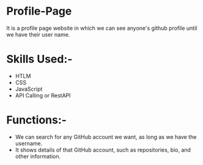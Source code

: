 # Profile-Page
It is a profile page website in which we can see anyone's github profile until we have their user name. <br>
<h1>Skills Used:-</h1>
<ul>
  <li>HTLM</li>
  <li>CSS</li>
  <li>JavaScript</li>
  <li>API Calling or RestAPI</li>
</ul>

<h1>Functions:-</h1>
<ul>
  <li>We can search for any GitHub account we want, as long as we have the username.</li>
  <li>It shows details of that GitHub account, such as repositories, bio, and other information.</li>
</ul>

